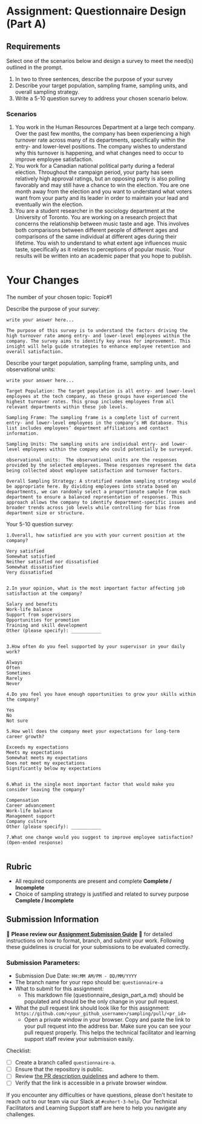 # Assignment: Questionnaire Design (Part A)

## Requirements
Select one of the scenarios below and design a survey to meet the need(s) outlined in the prompt.

1.	In two to three sentences, describe the purpose of your survey
2.	Describe your target population, sampling frame, sampling units, and overall sampling strategy.
3.	Write a 5-10 question survey to address your chosen scenario below.


### Scenarios
1.	You work in the Human Resources Department at a large tech company. Over the past few months, the company has been experiencing a high turnover rate across many of its departments, specifically within the entry- and lower-level positions. The company wishes to understand why this turnover is happening, and what changes need to occur to improve employee satisfaction.
2.	You work for a Canadian national political party during a federal election. Throughout the campaign period, your party has seen relatively high approval ratings, but an opposing party is also polling favorably and may still have a chance to win the election. You are one month away from the election and you want to understand what voters want from your party and its leader in order to maintain your lead and eventually win the election.
3.	You are a student researcher in the sociology department at the University of Toronto. You are working on a research project that concerns the relationship between music taste and age. This involves both comparisons between different people of different ages and comparisons of the same individual at different ages during their lifetime. You wish to understand to what extent age influences music taste, specifically as it relates to perceptions of popular music. Your results will be written into an academic paper that you hope to publish.


# Your Changes

The number of your chosen topic:  Topic#1

Describe the purpose of your survey:
```
write your answer here...

The purpose of this survey is to understand the factors driving the high turnover rate among entry- and lower-level employees within the company. The survey aims to identify key areas for improvement. This insight will help guide strategies to enhance employee retention and overall satisfaction.
```

Describe your target population, sampling frame, sampling units, and observational units:
```
write your answer here... 

Target Population: The target population is all entry- and lower-level employees at the tech company, as these groups have experienced the highest turnover rates. This group includes employees from all relevant departments within these job levels.

Sampling Frame: The sampling frame is a complete list of current entry- and lower-level employees in the company’s HR database. This list includes employees’ department affiliations and contact information.

Sampling Units: The sampling units are individual entry- and lower-level employees within the company who could potentially be surveyed.

observational units:  The observational units are the responses provided by the selected employees. These responses represent the data being collected about employee satisfaction and turnover factors.

Overall Sampling Strategy: A stratified random sampling strategy would be appropriate here. By dividing employees into strata based on departments, we can randomly select a proportionate sample from each department to ensure a balanced representation of responses. This approach allows the company to identify department-specific issues and broader trends across job levels while controlling for bias from department size or structure.
```

Your 5-10 question survey:
```
1.Overall, how satisfied are you with your current position at the company?

Very satisfied
Somewhat satisfied
Neither satisfied nor dissatisfied
Somewhat dissatisfied
Very dissatisfied


2.In your opinion, what is the most important factor affecting job satisfaction at the company?

Salary and benefits
Work-life balance
Support from supervisors
Opportunities for promotion
Training and skill development
Other (please specify): ___________


3.How often do you feel supported by your supervisor in your daily work?

Always
Often
Sometimes
Rarely
Never

4.Do you feel you have enough opportunities to grow your skills within the company?

Yes
No
Not sure

5.How well does the company meet your expectations for long-term career growth?

Exceeds my expectations
Meets my expectations
Somewhat meets my expectations
Does not meet my expectations
Significantly below my expectations


6.What is the single most important factor that would make you consider leaving the company?

Compensation
Career advancement
Work-life balance
Management support
Company culture
Other (please specify): ___________

7.What one change would you suggest to improve employee satisfaction?
(Open-ended response)


```

## Rubric

-	All required components are present and complete **Complete / Incomplete**
-	Choice of sampling strategy is justified and related to survey purpose **Complete / Incomplete**

## Submission Information

🚨 **Please review our [Assignment Submission Guide](https://github.com/UofT-DSI/onboarding/blob/main/onboarding_documents/submissions.md)** 🚨 for detailed instructions on how to format, branch, and submit your work. Following these guidelines is crucial for your submissions to be evaluated correctly.

### Submission Parameters:
* Submission Due Date: `HH:MM AM/PM - DD/MM/YYYY`
* The branch name for your repo should be: `questionnaire-a`
* What to submit for this assignment:
    * This markdown file (questionnaire_design_part_a.md) should be populated and should be the only change in your pull request.
* What the pull request link should look like for this assignment: `https://github.com/<your_github_username>/sampling/pull/<pr_id>`
    * Open a private window in your browser. Copy and paste the link to your pull request into the address bar. Make sure you can see your pull request properly. This helps the technical facilitator and learning support staff review your submission easily.

Checklist:
- [ ] Create a branch called `questionnaire-a`.
- [ ] Ensure that the repository is public.
- [ ] Review [the PR description guidelines](https://github.com/UofT-DSI/onboarding/blob/main/onboarding_documents/submissions.md#guidelines-for-pull-request-descriptions) and adhere to them.
- [ ] Verify that the link is accessible in a private browser window.

If you encounter any difficulties or have questions, please don't hesitate to reach out to our team via our Slack at `#cohort-3-help`. Our Technical Facilitators and Learning Support staff are here to help you navigate any challenges.
